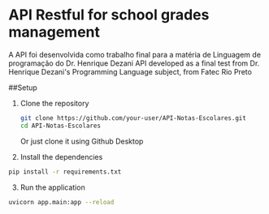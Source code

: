 # API Restful for school grades management
A API foi desenvolvida como trabalho final para a matéria de Linguagem de programação do Dr. Henrique Dezani
API developed as a final test from Dr. Henrique Dezani's Programming Language subject, from Fatec Rio Preto

##Setup
1. Clone the repository
   ```bash
   git clone https://github.com/your-user/API-Notas-Escolares.git
   cd API-Notas-Escolares
   ```
   Or just clone it using Github Desktop

2. Install the dependencies
  ```bash
  pip install -r requirements.txt
  ```

3. Run the application
  ```bash
  uvicorn app.main:app --reload
  ```
